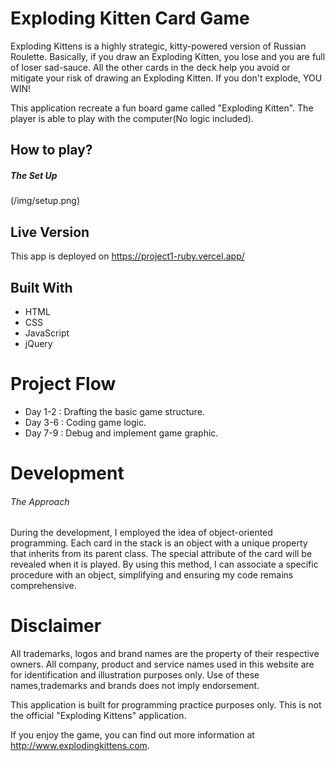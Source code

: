 # Exploding Kitten Card Game

Exploding Kittens is a highly strategic, kitty-powered version of Russian Roulette. Basically, if you draw an Exploding Kitten, you lose and you are full of loser sad-sauce. All the other cards in the deck help you avoid or mitigate your risk of drawing an Exploding Kitten. If you don't explode, YOU WIN!

This application recreate a fun board game called "Exploding Kitten". The player is able to play with the computer(No logic included).

## How to play?

##### The Set Up

(/img/setup.png)

## Live Version

This app is deployed on https://project1-ruby.vercel.app/

## Built With

- HTML
- CSS
- JavaScript
- jQuery

# Project Flow

- Day 1-2 : Drafting the basic game structure.
- Day 3-6 : Coding game logic.
- Day 7-9 : Debug and implement game graphic.

# Development

###### The Approach

During the development, I employed the idea of object-oriented programming. Each card in the stack is an object with a unique property that inherits from its parent class. The special attribute of the card will be revealed when it is played. By using this method, I can associate a specific procedure with an object, simplifying and ensuring my code remains comprehensive.

# Disclaimer

All trademarks, logos and brand names are the property of their respective owners. All company, product and service names used in this website are for identification and illustration purposes only. Use of these names,trademarks and brands does not imply endorsement.

This application is built for programming practice purposes only. This is not the official "Exploding Kittens" application.

If you enjoy the game, you can find out more information at http://www.explodingkittens.com.
